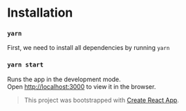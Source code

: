 # Installation

### `yarn`

First, we need to install all dependencies by running `yarn`

### `yarn start`

Runs the app in the development mode.\
Open [http://localhost:3000](http://localhost:3000) to view it in the browser.

> This project was bootstrapped with [Create React App](https://github.com/facebook/create-react-app).
